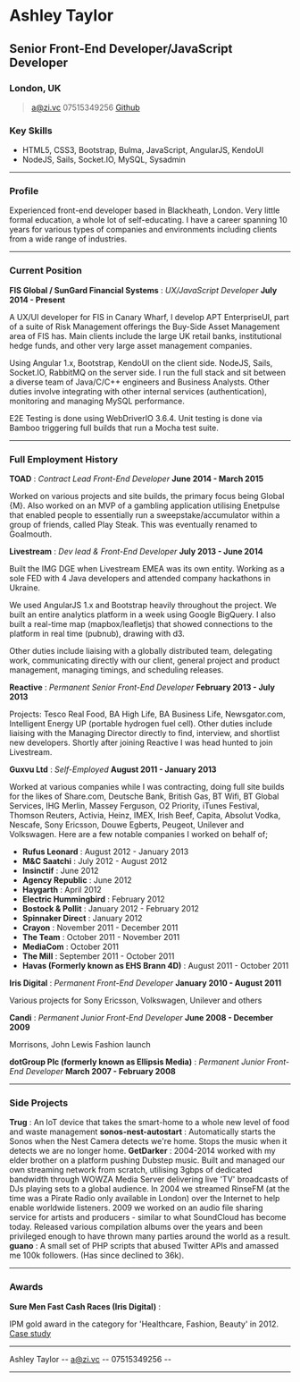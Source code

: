 # Ashley Taylor
## Senior Front-End Developer/JavaScript Developer
### London, UK

> [a@zi.vc](mailto:a@zi.vc)
> 07515349256
> [Github](http://github.com/zivc)

### Key Skills
* HTML5, CSS3, Bootstrap, Bulma, JavaScript, AngularJS, KendoUI
* NodeJS, Sails, Socket.IO, MySQL, Sysadmin

------


### Profile

Experienced front-end developer based in Blackheath, London. Very little formal education, a whole lot of self-educating. I have a career spanning 10 years for various types of companies and environments including clients from a wide range of industries.


------


### Current Position

__FIS Global / SunGard Financial Systems__ : *UX/JavaScript Developer* __July 2014 - Present__

A UX/UI developer for FIS in Canary Wharf, I develop APT EnterpriseUI, part of a suite of Risk Management offerings the Buy-Side Asset Management area of FIS has. Main clients include the large UK retail banks, institutional hedge funds, and other very large asset management companies.

Using Angular 1.x, Bootstrap, KendoUI on the client side. NodeJS, Sails, Socket.IO, RabbitMQ on the server side. I run the full stack and sit between a diverse team of Java/C/C++ engineers and Business Analysts. Other duties involve integrating with other internal services (authentication), monitoring and managing MySQL performance.

E2E Testing is done using WebDriverIO 3.6.4. Unit testing is done via Bamboo triggering full builds that run a Mocha test suite.

------


### Full Employment History

__TOAD__ : *Contract Lead Front-End Developer* __June 2014 - March 2015__

Worked on various projects and site builds, the primary focus being Global {M}. Also worked on an MVP of a gambling application utilising Enetpulse that enabled people to essentially run a sweepstake/accumulator within a group of friends, called Play Steak. This was eventually renamed to Goalmouth.



__Livestream__ : *Dev lead & Front-End Developer* __July 2013 - June 2014__

Built the IMG DGE when Livestream EMEA was its own entity. Working as a sole FED with 4 Java developers and attended company hackathons in Ukraine.

We used AngularJS 1.x and Bootstrap heavily throughout the project. We built an entire analytics platform in a week using Google BigQuery. I also built a real-time map (mapbox/leafletjs) that showed connections to the platform in real time (pubnub), drawing with d3.

Other duties include liaising with a globally distributed team, delegating work, communicating directly with our client, general project and product management, managing timings, and scheduling releases.



__Reactive__ : *Permanent Senior Front-End Developer* __February 2013 - July 2013__

Projects: Tesco Real Food, BA High Life, BA Business Life, Newsgator.com, Intelligent Energy UP (portable hydrogen fuel cell). Other duties include liaising with the Managing Director directly to find, interview, and shortlist new developers. Shortly after joining Reactive I was head hunted to join Livestream.



__Guxvu Ltd__ : *Self-Employed* __August 2011 - January 2013__

Worked at various companies while I was contracting, doing full site builds for the likes of Share.com, Deutsche Bank, British Gas, BT Wifi, BT Global Services, IHG Merlin, Massey Ferguson, O2 Priority, iTunes Festival, Thomson Reuters, Activia, Heinz, IMEX, Irish Beef, Capita, Absolut Vodka, Nescafe, Sony Ericsson, Douwe Egberts, Peugeot, Unilever and Volkswagen. Here are a few notable companies I worked on behalf of;

* __Rufus Leonard__ : August 2012 - January 2013
* __M&C Saatchi__ : July 2012 - August 2012
* __Insinctif__ : June 2012
* __Agency Republic__ : June 2012
* __Haygarth__ : April 2012
* __Electric Hummingbird__ : February 2012
* __Bostock & Pollit__ : January 2012 - February 2012
* __Spinnaker Direct__ : January 2012
* __Crayon__ : November 2011 - December 2011
* __The Team__ : October 2011 - November 2011
* __MediaCom__ : October 2011
* __The Mill__ : September 2011 - October 2011
* __Havas (Formerly known as EHS Brann 4D)__ : August 2011 - October 2011



__Iris Digital__ : *Permanent Front-End Developer* __January 2010 - August 2011__

Various projects for Sony Ericsson, Volkswagen, Unilever and others



__Candi__ : *Permanent Junior Front-End Developer* __June 2008 - December 2009__

Morrisons, John Lewis Fashion launch



__dotGroup Plc (formerly known as Ellipsis Media)__ : *Permanent Junior Front-End Developer* __March 2007 - February 2008__


------

### Side Projects
__Trug__ : An IoT device that takes the smart-home to a whole new level of food and waste management
__sonos-nest-autostart__ : Automatically starts the Sonos when the Nest Camera detects we're home. Stops the music when it detects we are no longer home.
__GetDarker__ : 2004-2014 worked with my elder brother on a platform pushing Dubstep music. Built and managed our own streaming network from scratch, utilising 3gbps of dedicated bandwidth through WOWZA Media Server delivering live 'TV' broadcasts of DJs playing sets to a global audience. In 2004 we streamed RinseFM (at the time was a Pirate Radio only available in London) over the Internet to help enable worldwide listeners. 2009 we worked on an audio file sharing service for artists and producers - similar to what SoundCloud has become today. Released various compilation albums over the years and been privileged enough to have thrown many parties around the world as a result.
__guano__ : A small set of PHP scripts that abused Twitter APIs and amassed me 100k followers. (Has since declined to 36k).


------


### Awards


__Sure Men Fast Cash Races (Iris Digital)__ :

IPM gold award in the category for 'Healthcare, Fashion, Beauty' in 2012. [Case study](https://www.youtube.com/watch?v=b75O6ksyvmw)


------


Ashley Taylor -- [a@zi.vc](mailto:a@zi.vc) -- 07515349256 --


------
